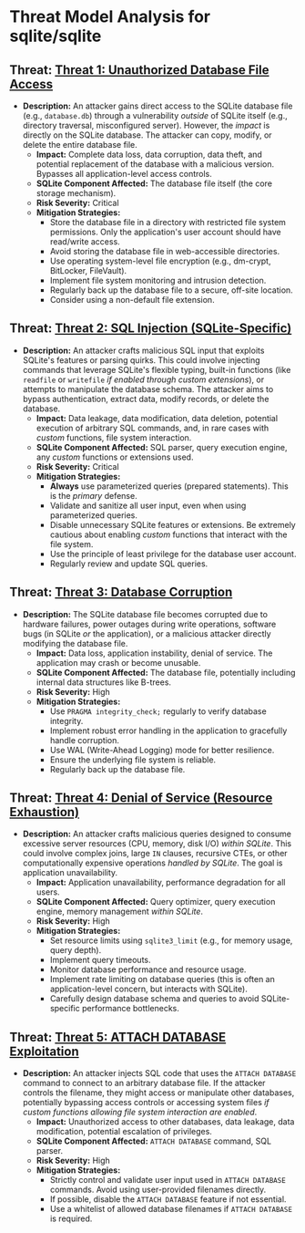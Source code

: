 # Threat Model Analysis for sqlite/sqlite

## Threat: [Threat 1: Unauthorized Database File Access](./threats/threat_1_unauthorized_database_file_access.md)

*   **Description:** An attacker gains direct access to the SQLite database file (e.g., `database.db`) through a vulnerability *outside* of SQLite itself (e.g., directory traversal, misconfigured server).  However, the *impact* is directly on the SQLite database. The attacker can copy, modify, or delete the entire database file.
    *   **Impact:** Complete data loss, data corruption, data theft, and potential replacement of the database with a malicious version. Bypasses all application-level access controls.
    *   **SQLite Component Affected:** The database file itself (the core storage mechanism).
    *   **Risk Severity:** Critical
    *   **Mitigation Strategies:**
        *   Store the database file in a directory with restricted file system permissions. Only the application's user account should have read/write access.
        *   Avoid storing the database file in web-accessible directories.
        *   Use operating system-level file encryption (e.g., dm-crypt, BitLocker, FileVault).
        *   Implement file system monitoring and intrusion detection.
        *   Regularly back up the database file to a secure, off-site location.
        *   Consider using a non-default file extension.

## Threat: [Threat 2: SQL Injection (SQLite-Specific)](./threats/threat_2_sql_injection__sqlite-specific_.md)

*   **Description:** An attacker crafts malicious SQL input that exploits SQLite's features or parsing quirks. This could involve injecting commands that leverage SQLite's flexible typing, built-in functions (like `readfile` or `writefile` *if enabled through custom extensions*), or attempts to manipulate the database schema. The attacker aims to bypass authentication, extract data, modify records, or delete the database.
    *   **Impact:** Data leakage, data modification, data deletion, potential execution of arbitrary SQL commands, and, in rare cases with *custom* functions, file system interaction.
    *   **SQLite Component Affected:** SQL parser, query execution engine, any *custom* functions or extensions used.
    *   **Risk Severity:** Critical
    *   **Mitigation Strategies:**
        *   **Always** use parameterized queries (prepared statements). This is the *primary* defense.
        *   Validate and sanitize all user input, even when using parameterized queries.
        *   Disable unnecessary SQLite features or extensions. Be extremely cautious about enabling *custom* functions that interact with the file system.
        *   Use the principle of least privilege for the database user account.
        *   Regularly review and update SQL queries.

## Threat: [Threat 3: Database Corruption](./threats/threat_3_database_corruption.md)

*   **Description:** The SQLite database file becomes corrupted due to hardware failures, power outages during write operations, software bugs (in SQLite *or* the application), or a malicious attacker directly modifying the database file.
    *   **Impact:** Data loss, application instability, denial of service. The application may crash or become unusable.
    *   **SQLite Component Affected:** The database file, potentially including internal data structures like B-trees.
    *   **Risk Severity:** High
    *   **Mitigation Strategies:**
        *   Use `PRAGMA integrity_check;` regularly to verify database integrity.
        *   Implement robust error handling in the application to gracefully handle corruption.
        *   Use WAL (Write-Ahead Logging) mode for better resilience.
        *   Ensure the underlying file system is reliable.
        *   Regularly back up the database file.

## Threat: [Threat 4: Denial of Service (Resource Exhaustion)](./threats/threat_4_denial_of_service__resource_exhaustion_.md)

*   **Description:** An attacker crafts malicious queries designed to consume excessive server resources (CPU, memory, disk I/O) *within SQLite*. This could involve complex joins, large `IN` clauses, recursive CTEs, or other computationally expensive operations *handled by SQLite*. The goal is application unavailability.
    *   **Impact:** Application unavailability, performance degradation for all users.
    *   **SQLite Component Affected:** Query optimizer, query execution engine, memory management *within SQLite*.
    *   **Risk Severity:** High
    *   **Mitigation Strategies:**
        *   Set resource limits using `sqlite3_limit` (e.g., for memory usage, query depth).
        *   Implement query timeouts.
        *   Monitor database performance and resource usage.
        *   Implement rate limiting on database queries (this is often an application-level concern, but interacts with SQLite).
        *   Carefully design database schema and queries to avoid SQLite-specific performance bottlenecks.

## Threat: [Threat 5: ATTACH DATABASE Exploitation](./threats/threat_5_attach_database_exploitation.md)

*   **Description:** An attacker injects SQL code that uses the `ATTACH DATABASE` command to connect to an arbitrary database file. If the attacker controls the filename, they might access or manipulate other databases, potentially bypassing access controls or accessing system files *if custom functions allowing file system interaction are enabled*.
    *   **Impact:** Unauthorized access to other databases, data leakage, data modification, potential escalation of privileges.
    *   **SQLite Component Affected:** `ATTACH DATABASE` command, SQL parser.
    *   **Risk Severity:** High
    *   **Mitigation Strategies:**
        *   Strictly control and validate user input used in `ATTACH DATABASE` commands. Avoid using user-provided filenames directly.
        *   If possible, disable the `ATTACH DATABASE` feature if not essential.
        *   Use a whitelist of allowed database filenames if `ATTACH DATABASE` is required.

